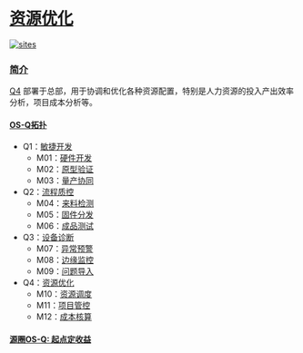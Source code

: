 ﻿# [资源优化](https://github.com/OS-Q/Q4)

[![sites](http://182.61.61.133/link/resources/OSQ.png)](http://www.OS-Q.com)
### [简介](http://WWW.OS-Q.COM/Q4)

[Q4](http://WWW.OS-Q.COM/Q4) 部署于总部，用于协调和优化各种资源配置，特别是人力资源的投入产出效率分析，项目成本分析等。
#### [OS-Q拓扑](https://github.com/OS-Q)

* Q1：[敏捷开发](https://github.com/OS-Q/Q1)
    * M01：[硬件开发](https://github.com/OS-Q/M01)
    * M02：[原型验证](https://github.com/OS-Q/M02)
    * M03：[量产协同](https://github.com/OS-Q/M03)
* Q2：[流程质控](https://github.com/OS-Q/Q2)
    * M04：[来料检测](https://github.com/OS-Q/M04)
    * M05：[固件分发](https://github.com/OS-Q/M05)
    * M06：[成品测试](https://github.com/OS-Q/M06)
* Q3：[设备诊断](https://github.com/OS-Q/Q3)
    * M07：[异常预警](https://github.com/OS-Q/M07)
    * M08：[边缘监控](https://github.com/OS-Q/M08)
    * M09：[问题导入](https://github.com/OS-Q/M09)
* Q4：[资源优化](https://github.com/OS-Q/Q4)
    * M10：[资源调度](https://github.com/OS-Q/M10)
    * M11：[项目管控](https://github.com/OS-Q/M11)
    * M12：[成本核算](https://github.com/OS-Q/M12)

#### [源圈OS-Q: 起点定收益](http://www.OS-Q.com)
